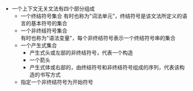 
* 一个上下文无关文法有四个部分组成
    - 一个终结符号集合
        有时也称为"词法单元"，终结符号是该文法所定义的语言的基本符号的集合
    - 一个非终结符号集合        
        有时也称为"语法变量"，每个非终结符号表示一个终结符号串的集合
    - 一个产生式集合
        - 产生式头或左部的非终结符号，代表一个构造
        - 一个箭头
        - 产生式体或右部的，由终结符号和非终结符号组成的序列，代表该构造的书写方式
    - 指定一个非终结符号为开始符号    